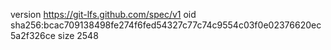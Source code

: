 version https://git-lfs.github.com/spec/v1
oid sha256:bcac709138498fe274f6fed54327c77c74c9554c03f0e02376620ec5a2f326ce
size 2548
